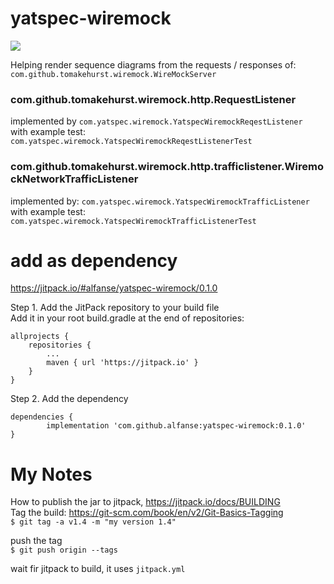 # yatspec-wiremock

[![](https://jitpack.io/v/alfanse/yatspec-wiremock.svg)](https://jitpack.io/#alfanse/yatspec-wiremock)

Helping render sequence diagrams from the requests / responses of:  
`com.github.tomakehurst.wiremock.WireMockServer`

### com.github.tomakehurst.wiremock.http.RequestListener 
implemented by `com.yatspec.wiremock.YatspecWiremockReqestListener`  
with example test: `com.yatspec.wiremock.YatspecWiremockReqestListenerTest`

### com.github.tomakehurst.wiremock.http.trafficlistener.WiremockNetworkTrafficListener
implemented by: `com.yatspec.wiremock.YatspecWiremockTrafficListener`  
with example test: `com.yatspec.wiremock.YatspecWiremockTrafficListenerTest`

# add as dependency
https://jitpack.io/#alfanse/yatspec-wiremock/0.1.0

Step 1. Add the JitPack repository to your build file  
Add it in your root build.gradle at the end of repositories:  

	allprojects {
		repositories {
			...
			maven { url 'https://jitpack.io' }
		}
	}
Step 2. Add the dependency

	dependencies {
	        implementation 'com.github.alfanse:yatspec-wiremock:0.1.0'
	}

# My Notes
How to publish the jar to jitpack, https://jitpack.io/docs/BUILDING    
Tag the build: https://git-scm.com/book/en/v2/Git-Basics-Tagging  
`$ git tag -a v1.4 -m "my version 1.4"`

push the tag  
`$ git push origin --tags`

wait fir jitpack to build, it uses `jitpack.yml`